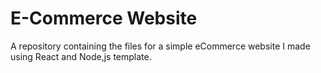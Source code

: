 # E-Commerce Website
A repository containing the files for a simple eCommerce website I made using React and Node,js template.


